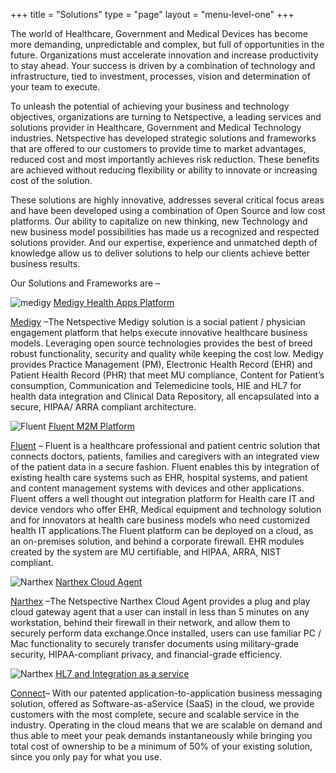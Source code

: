 +++
title = "Solutions"
type = "page"
layout = "menu-level-one" 
+++

The world of Healthcare, Government and Medical Devices has become more demanding, unpredictable and complex, but full of opportunities in the future. Organizations must accelerate innovation and increase productivity to stay ahead. Your success is driven by a combination of technology and infrastructure, tied to investment, processes, vision and determination of your team to execute.

To unleash the potential of achieving your business and technology objectives, organizations are turning to Netspective, a leading services and solutions provider in Healthcare, Government and Medical Technology industries. Netspective has developed strategic solutions and frameworks that are offered to our customers to provide time to market advantages, reduced cost and most importantly achieves risk reduction. These benefits are achieved without reducing flexibility or ability to innovate or increasing cost of the solution.

These solutions are highly innovative, addresses several critical focus areas and have been developed using a combination of Open Source and low cost platforms. Our ability to capitalize on new thinking, new Technology and new business model possibilities has made us a recognized and respected solutions provider. And our expertise, experience and unmatched depth of knowledge allow us to deliver solutions to help our clients achieve better business results.

Our Solutions and Frameworks are –

![medigy](/img/solutions/medigy.png#left) [Medigy Health Apps Platform](/solutions/medigy-ehr-emr/)

[Medigy](/solutions/medigy-ehr-emr) –The Netspective Medigy solution is a social patient / physician engagement platform that helps execute innovative healthcare business models. Leveraging open source technologies provides the best of breed robust functionality, security and quality while keeping the cost low. Medigy provides Practice Management (PM), Electronic Health Record (EHR) and Patient Health Record (PHR) that meet MU compliance, Content for Patient’s consumption, Communication and Telemedicine tools, HIE and HL7 for health data integration and Clinical Data Repository, all encapsulated into a secure, HIPAA/ ARRA compliant architecture.

![Fluent](/img/solutions/m2m.png#left) [Fluent M2M Platform](/solutions/fluent-m2m/)

[Fluent](/solutions/fluent-m2m) – Fluent is a healthcare professional and patient centric solution that connects doctors, patients, families and caregivers with an integrated view of the patient data in a secure fashion. Fluent enables this by integration of existing health care systems such as EHR, hospital systems, and patient and content management systems with devices and other applications. Fluent offers a well thought out integration platform for Health care IT and device vendors who offer EHR, Medical equipment and technology solution and for innovators at health care business models who need customized health IT applications.The Fluent platform can be deployed on a cloud, as an on-premises solution, and behind a corporate firewall. EHR modules created by the system are MU certifiable, and HIPAA, ARRA, NIST compliant.

![Narthex](/img/solutions/narthex48.png#left) [Narthex Cloud Agent](/solutions/narthex/)

[Narthex](/solutions/narthex) –The Netspective Narthex Cloud Agent provides a plug and play cloud gateway agent that a user can install in less than 5 minutes on any workstation, behind their firewall in their network, and allow them to securely perform data exchange.Once installed, users can use familiar PC / Mac functionality to securely transfer documents using military-grade security, HIPAA-compliant privacy, and financial-grade efficiency.


![Narthex](/img/solutions/hl7logo-1.png#left) [HL7 and Integration as a service](/solutions/connect/)

[Connect](/solutions/connect/)– With our patented application-to-application business messaging solution, offered as Software-as-aService (SaaS) in the cloud, we provide customers with the most complete, secure and scalable service in the industry. Operating in the cloud means that we are scalable on demand and thus able to meet your peak demands instantaneously while bringing you total cost of ownership to be a minimum of 50% of your existing solution, since you only pay for what you use.


